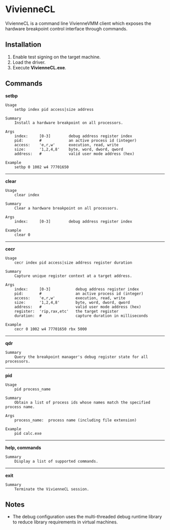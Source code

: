 VivienneCL
==========

VivienneCL is a command line VivienneVMM client which exposes the hardware breakpoint control interface through commands.


Installation
------------

1. Enable test signing on the target machine.
2. Load the driver.
3. Execute **VivienneCL.exe**.


Commands
--------

**setbp**

    Usage
        setbp index pid access|size address

    Summary
        Install a hardware breakpoint on all processors.

    Args
        index:     [0-3]        debug address register index
        pid:       #            an active process id (integer)
        access:    'e,r,w'      execution, read, write
        size:      '1,2,4,8'    byte, word, dword, qword
        address:   #            valid user mode address (hex)

    Example
        setbp 0 1002 w4 77701650

---

**clear**

    Usage
        clear index

    Summary
        Clear a hardware breakpoint on all processors.

    Args
        index:     [0-3]        debug address register index

    Example
        clear 0

---

**cecr**

    Usage
        cecr index pid access|size address register duration

    Summary
        Capture unique register context at a target address.

    Args
        index:     [0-3]           debug address register index
        pid:       #               an active process id (integer)
        access:    'e,r,w'         execution, read, write
        size:      '1,2,4,8'       byte, word, dword, qword
        address:   #               valid user mode address (hex)
        register:  'rip,rax,etc'   the target register
        duration:  #               capture duration in milliseconds

    Example
        cecr 0 1002 w4 77701650 rbx 5000

---

**qdr**

    Summary
        Query the breakpoint manager's debug register state for all processors.

---

**pid**

    Usage
        pid process_name

    Summary
        Obtain a list of process ids whose names match the specified process name.

    Args
        process_name:  process name (including file extension)

    Example
        pid calc.exe

---

**help, commands**

    Summary
        Display a list of supported commands.

---

**exit**

    Summary
        Terminate the VivienneCL session.


Notes
-----

* The debug configuration uses the multi-threaded debug runtime library to reduce library requirements in virtual machines.
